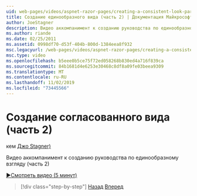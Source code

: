 ```yaml
---
uid: web-pages/videos/aspnet-razor-pages/creating-a-consistent-look-part-2
title: Создание единообразного вида (часть 2) | Документация Майкрософт
author: JoeStagner
description: Видео аккомпанимент к созданию руководства по единообразному взгляду (часть 2)
ms.author: riande
ms.date: 02/25/2011
ms.assetid: 0998df70-d53f-404b-800d-1384eea8f932
msc.legacyurl: /web-pages/videos/aspnet-razor-pages/creating-a-consistent-look-part-2
msc.type: video
ms.openlocfilehash: b5eee0b5ce75f72ed058268b830ed4a716f839ca
ms.sourcegitcommit: 84b1681d4e6253e30468c8df8a09fe03beea9309
ms.translationtype: MT
ms.contentlocale: ru-RU
ms.lasthandoff: 11/02/2019
ms.locfileid: "73445566"
---
```

# <a name="creating-a-consistent-look-part-2"></a>Создание согласованного вида (часть 2)

кем [Джо Stagner)](https://github.com/JoeStagner)

Видео аккомпанимент к созданию руководства по единообразному взгляду (часть 2)

[&#9654;Смотреть видео (5 минут)](https://channel9.msdn.com/Blogs/ASP-NET-Site-Videos/creating-a-consistent-look-(part-2))

> [!div class="step-by-step"]
> [Назад](creating-a-consistent-look-part-1.md)
> [Вперед](working-with-forms-part-1.md)
